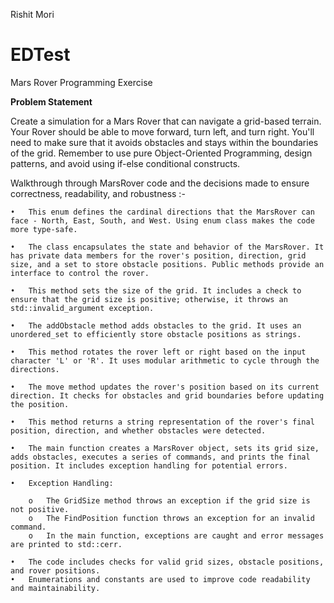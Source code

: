 Rishit Mori
# EDTest
Mars Rover Programming Exercise

**Problem Statement**

Create a simulation for a Mars Rover that can navigate a grid-based terrain. Your Rover should be able to move forward, turn left, and turn 
right. You'll need to make sure that it avoids obstacles and stays within the boundaries of the grid. Remember to use pure Object-Oriented 
Programming, design patterns, and avoid using if-else conditional constructs.



Walkthrough through MarsRover code and the decisions made to ensure correctness, readability, and robustness :-

	•	This enum defines the cardinal directions that the MarsRover can face - North, East, South, and West. Using enum class makes the code more type-safe.
	
	•	The class encapsulates the state and behavior of the MarsRover. It has private data members for the rover's position, direction, grid size, and a set to store obstacle positions. Public methods provide an interface to control the rover.
	
	•	This method sets the size of the grid. It includes a check to ensure that the grid size is positive; otherwise, it throws an std::invalid_argument exception.
	
	•	The addObstacle method adds obstacles to the grid. It uses an unordered_set to efficiently store obstacle positions as strings.
	
	•	This method rotates the rover left or right based on the input character 'L' or 'R'. It uses modular arithmetic to cycle through the directions.
	
	•	The move method updates the rover's position based on its current direction. It checks for obstacles and grid boundaries before updating the position.
	
	•	This method returns a string representation of the rover's final position, direction, and whether obstacles were detected.
	
	•	The main function creates a MarsRover object, sets its grid size, adds obstacles, executes a series of commands, and prints the final position. It includes exception handling for potential errors.
	
	•	Exception Handling:
	
		o	The GridSize method throws an exception if the grid size is not positive.
		o	The FindPosition function throws an exception for an invalid command.
		o	In the main function, exceptions are caught and error messages are printed to std::cerr.
		
	•	The code includes checks for valid grid sizes, obstacle positions, and rover positions.
	•	Enumerations and constants are used to improve code readability and maintainability.










